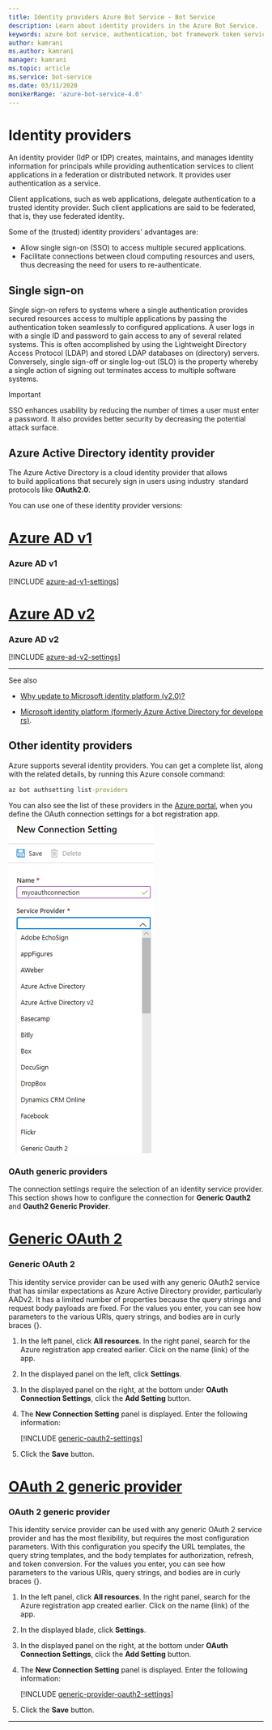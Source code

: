 ```yaml
---
title: Identity providers Azure Bot Service - Bot Service
description: Learn about identity providers in the Azure Bot Service.
keywords: azure bot service, authentication, bot framework token service
author: kamrani
ms.author: kamrani
manager: kamrani
ms.topic: article
ms.service: bot-service
ms.date: 03/11/2020
monikerRange: 'azure-bot-service-4.0'
---
```


# Identity providers

An identity provider (IdP or IDP) creates, maintains, and manages identity information for principals while providing authentication services to client applications in a federation or distributed network.
It provides user authentication as a service.

Client applications, such as web applications, delegate authentication to a trusted identity provider. Such client applications are said to be federated, that is, they use federated identity.

Some of the (trusted) identity providers' advantages are:

- Allow single sign-on (SSO) to access multiple secured applications.
- Facilitate connections between cloud computing resources and users, thus decreasing the need for users to re-authenticate.


## Single sign-on

Single sign-on refers to systems where a single authentication provides secured resources access to multiple applications by passing the authentication token seamlessly to configured applications.
A user logs in with a single ID and password to gain access to any of several related systems. This is often accomplished by using the Lightweight Directory Access Protocol (LDAP) and stored LDAP databases on (directory) servers.
Conversely, single sign-off or single log-out (SLO) is the property whereby a single action of signing out terminates access to multiple software systems.
> [!IMPORTANT]
> SSO enhances usability by reducing the number of times a user must enter a password. It also provides better security by decreasing the potential attack surface.

## Azure Active Directory identity provider

The Azure Active Directory is a cloud identity provider that allows to build applications that securely sign in users using industry  standard protocols like **OAuth2.0**.

You can use one of these identity provider versions:

# [Azure AD v1](#tab/adv1)

### Azure AD v1

[!INCLUDE [azure-ad-v1-settings](~/includes/authentication/auth-aad-v1-settings.md)]

# [Azure AD v2](#tab/adv2)

### Azure AD v2

[!INCLUDE [azure-ad-v2-settings](~/includes/authentication/auth-aad-v2-settings.md)]

---

See also

- [Why update to Microsoft identity platform (v2.0)?](https://docs.microsoft.com/azure/active-directory/develop/active-directory-v2-compare)

- [Microsoft identity platform (formerly Azure Active Directory for developers)](https://docs.microsoft.com/azure/active-directory/develop/).

## Other identity providers

Azure supports several identity providers. You can get a complete list, along with the related details, by running this Azure console command:

```cmd
az bot authsetting list-providers
```

You can also see the list of these providers in the [Azure portal](https://ms.portal.azure.com/), when you define the OAuth connection settings for a bot registration app.

![azure identity providers](media/concept-bot-authentication/bot-auth-identity-providers.png)


### OAuth generic providers

The connection settings require the selection of an identity service provider.  This section shows how to configure the connection for **Generic Oauth2** and **Oauth2 Generic Provider**.

# [Generic OAuth 2](#tab/ga2)

### Generic OAuth 2

This identity service provider can be used with any generic OAuth2 service that has similar expectations as Azure Active Directory provider, particularly AADv2. It has a limited number of properties because the query strings and request body payloads are fixed. For the values you enter, you can see how parameters to the various URls, query strings, and bodies are in curly braces {}.

1. In the left panel, click **All resources**.  In the right panel, search for the Azure registration app created earlier. Click on the name (link) of the app.
1. In the displayed panel on the left, click **Settings**.
1. In the displayed panel on the right, at the bottom under **OAuth Connection Settings**, click the **Add Setting** button.
1. The **New Connection Setting** panel is displayed. Enter the following information:

    [!INCLUDE [generic-oauth2-settings](~/includes/authentication/auth-generic-oauth2-settings.md)]

1. Click the **Save** button.

# [OAuth 2 generic provider](#tab/a2gp)

### OAuth 2 generic provider

This identity service provider can be used with any generic OAuth 2 service provider and has the most flexibility, but requires the most configuration parameters. With this configuration you specify the URL templates, the query string templates, and the body templates for authorization, refresh, and token conversion. For the values you enter, you can see how parameters to the various URls, query strings, and bodies are in curly braces {}.

1. In the left panel, click **All resources**.  In the right panel, search for the Azure registration app created earlier. Click on the name (link) of the app.
1. In the displayed blade, click **Settings**.
1. In the displayed panel on the right, at the bottom under **OAuth Connection Settings**, click the **Add Setting** button.
1. The **New Connection Setting** panel is displayed. Enter the following information:

    [!INCLUDE [generic-provider-oauth2-settings](~/includes/authentication/auth-generic-provider-oauth2-settings.md)]

1. Click the **Save** button.

---
